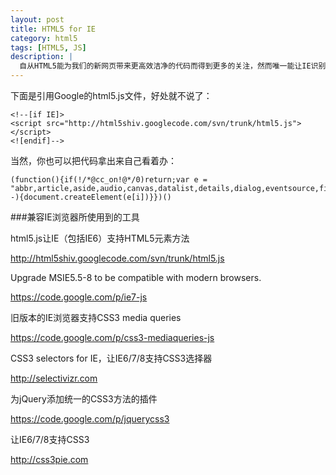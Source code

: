 ```yaml
---
layout: post
title: HTML5 for IE
category: html5
tags: [HTML5, JS]
description: |
  自从HTML5能为我们的新网页带来更高效洁净的代码而得到更多的关注，然而唯一能让IE识别那些新元素的途径是使用HTML5 shiv,感谢remy sharp为我们提供了这个迷你脚本来解决IE支持HTML5的问题。
---
```

下面是引用Google的html5.js文件，好处就不说了：

    <!--[if IE]>
    <script src="http://html5shiv.googlecode.com/svn/trunk/html5.js"></script>
    <![endif]-->



当然，你也可以把代码拿出来自己看着办：

    (function(){if(!/*@cc_on!@*/0)return;var e = "abbr,article,aside,audio,canvas,datalist,details,dialog,eventsource,figure,footer,header,hgroup,mark,menu,meter,nav,output,progress,section,time,video".split(','),i=e.length;while(i--){document.createElement(e[i])}})()


###兼容IE浏览器所使用到的工具

html5.js让IE（包括IE6）支持HTML5元素方法

http://html5shiv.googlecode.com/svn/trunk/html5.js

Upgrade MSIE5.5-8 to be compatible with modern browsers.

https://code.google.com/p/ie7-js

旧版本的IE浏览器支持CSS3 media queries

https://code.google.com/p/css3-mediaqueries-js

CSS3 selectors for IE，让IE6/7/8支持CSS3选择器

http://selectivizr.com

为jQuery添加统一的CSS3方法的插件

https://code.google.com/p/jquerycss3

让IE6/7/8支持CSS3

http://css3pie.com

